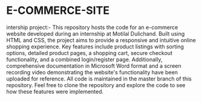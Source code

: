 # E-COMMERCE-SITE
intership project:-
This repository hosts the code for an e-commerce website developed during an internship at Motilal Dulichand. Built using HTML and CSS, the project aims to provide a responsive and intuitive online shopping experience. Key features include product listings with sorting options, detailed product pages, a shopping cart, secure checkout functionality, and a combined login/register page. Additionally, comprehensive documentation in Microsoft Word format and a screen recording video demonstrating the website's functionality have been uploaded for reference. All code is maintained in the master branch of this repository. Feel free to clone the repository and explore the code to see how these features were implemented.

